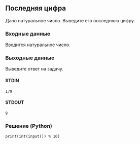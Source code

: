 ## Последняя цифра
Дано натуральное число. Выведите его последнюю цифру.

### Входные данные
Вводится натуральное число.

### Выходные данные
Выведите ответ на задачу.

#### STDIN
    179
#### STDOUT
    9

### Решение (Python)
    print(int(input()) % 10)